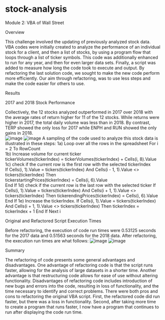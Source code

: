 # stock-analysis
Module 2: VBA of Wall Street

Overview

This challenge involved the updating of previously analyzed stock data.  VBA codes were initially created to analyze the performance of an individual stock for a client, and then a list of stocks, by using a program flow that loops through a list of ticker symbols.  This code was additionally enhanced to run for any year, and then for even larger data sets.  Finally, a script was added to measure how long the code took to execute and output. By refactoring the last solution code, we sought to make the new code perform more efficiently.  Our aim through refactoring, was to use less steps and make the code easier for others to use.

Results

2017 and 2018 Stock Performance

Collectively, the 12 stocks analyzed outperformed in 2017 over 2018 with the average rates of return higher for 11 of the 12 stocks.  While returns were higher in 2017, the total daily volume was less than in 2018.  By contrast, TERP showed the only loss for 2017 while ENPH and RUN showed the only gains in 2018.  
 ![image](https://user-images.githubusercontent.com/100803302/158041133-a98dd268-832f-457a-86c7-02f41024ba0a.png)
 ![image](https://user-images.githubusercontent.com/100803302/158041141-0bdf0377-d5ab-4c9a-8e86-8630df48dd31.png)
A sampling of the code used to analyze this stock data is illustrated in these steps:
1a) Loop over all the rows in the spreadsheet
   For i = 2 To RowCount  
1b) Increase volume for current ticker         
        tickerVolumes(tickerIndex) = tickerVolumes(tickerIndex) + Cells(i, 8).Value
1c) check if the current row is the first row with the selected tickerIndex      
If Cells(i, 1).Value = tickers(tickerIndex) And Cells(i - 1, 1).Value <> tickers(tickerIndex) Then   
tickerstartingPrices(tickerIndex) = Cells(i, 6).Value     
End If
1d) check if the current row is the last row with the selected ticker
If Cells(i, 1).Value = tickers(tickerIndex) And Cells(i + 1, 1).Value <> tickers(tickerIndex) Then
        tickerendingPrices(tickerIndex) = Cells(i, 6).Value
End If
1e) Increase the tickerIndex.
If Cells(i, 1).Value = tickers(tickerIndex) And Cells(i + 1, 1).Value <> tickers(tickerIndex) Then
        tickerIndex = tickerIndex + 1
End If
Next i

Original and Refactored Script Execution Times

Before refactoring, the execution of code run times were 0.53125 seconds for the 2017 data and 0.51563 seconds for the 2018 data.  After refactoring, the execution run times are what follows:
![image](https://user-images.githubusercontent.com/100803302/158041169-60a8e7d3-78f4-419b-80d0-e0f983fbc09d.png)
![image](https://user-images.githubusercontent.com/100803302/158041179-56bc09d9-49f6-48b8-bbf9-4552735e5d00.png)

Summary

The refactoring of code presents some general advantages and disadvantages.  One advantage of refactoring code is that the script runs faster, allowing for the analysis of large datasets in a shorter time.  Another advantage is that restructuring code allows for ease of use without altering functionality.  Disadvantages of refactoring code includes introduction of new bugs and errors into the code, resulting in loss of functionality, and the time necessary to identify and correct problems. There were both pros and cons to refactoring the original VBA script.  First, the refactored code did run faster, but there was a loss in functionality.  Second, after taking more time to create a program that runs faster, I now have a program that continues to run after displaying the code run time.

